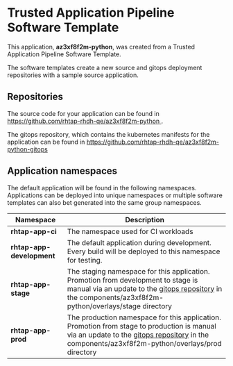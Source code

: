 # Trusted Application Pipeline Software Template

This application, **az3xf8f2m-python**, was created from a Trusted Application Pipeline Software Template.

The software templates create a new source and gitops deployment repositories with a sample source application. 

## Repositories

The source code for your application can be found in [https://github.com/rhtap-rhdh-qe/az3xf8f2m-python ](https://github.com/rhtap-rhdh-qe/az3xf8f2m-python ).
 
The gitops repository, which contains the kubernetes manifests for the application can be found in 
[https://github.com/rhtap-rhdh-qe/az3xf8f2m-python-gitops ](https://github.com/rhtap-rhdh-qe/az3xf8f2m-python-gitops ) 

## Application namespaces 

The default application will be found in the following namespaces. Applications can be deployed into unique namespaces or multiple software templates can also bet generated into the same group namespaces.  

|  Namespace   |  Description   |  
| -------- | -------- |
| **rhtap-app-ci** | The namespace used for CI workloads |
| **rhtap-app-development** | The default application during development. Every build will be deployed to this namespace for testing. |
| **rhtap-app-stage** | The staging namespace for this application. Promotion from development to stage is manual via an update to the [gitops repository](https://github.com/rhtap-rhdh-qe/az3xf8f2m-python-gitops ) in the components/az3xf8f2m-python/overlays/stage directory |
| **rhtap-app-prod** | The production namespace for this application. Promotion from stage to production is manual via an update to the [gitops repository](https://github.com/rhtap-rhdh-qe/az3xf8f2m-python-gitops ) in the components/az3xf8f2m-python/overlays/prod directory |